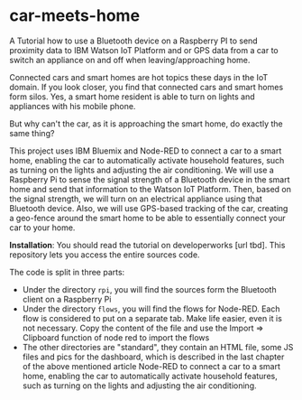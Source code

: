 # car-meets-home
A Tutorial how to use a Bluetooth device on a Raspberry PI to send proximity data to IBM Watson IoT Platform and or GPS data from a car  to switch an appliance on and off when leaving/approaching home.

Connected cars and smart homes are hot topics these days in the IoT domain. 
If you look closer, you find that connected cars and smart homes form silos. Yes, a smart
home resident is able to turn on lights and appliances with his mobile phone. 

But why can't the car, as it is approaching the smart home, do exactly the same thing?

This project uses IBM Bluemix and Node-RED to connect a car to a smart home,  enabling the car to automatically activate household features, such as turning on the lights and adjusting the air conditioning. We will use a Raspberry Pi to sense the signal strength of a Bluetooth device in the smart home and send that information to the Watson IoT Platform. Then, based on the signal strength, we will turn on an electrical appliance using that Bluetooth device. Also, we will use GPS-based tracking of the car, creating a geo-fence around the smart home to be able to essentially connect your car to your home.

**Installation**:
You should read the tutorial on developerworks [url tbd]. This repository lets you access the entire sources code.

The code is split in three parts:
- Under the directory `rpi`, you will find the sources form the Bluetooth client on a Raspberry Pi
- Under the directory `flows`, you will find the flows for Node-RED. Each flow is considered to put on a separate tab. Make life easier, even it is not necessary. Copy the content of the file and use the Import => Clipboard function of node red to import the flows
- The other directories are "standard", they contain an HTML file, some JS files and pics for the dashboard, which is described in the last chapter of the above mentioned article Node-RED to connect a car to a smart home, 
enabling the car to automatically activate household features, such as turning on the lights and adjusting the air conditioning.
